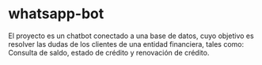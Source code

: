 # whatsapp-bot
El proyecto es un chatbot conectado a una base de datos, cuyo objetivo es resolver las dudas de los clientes de una entidad financiera, tales como: Consulta de saldo, estado de crédito y renovación de crédito.
